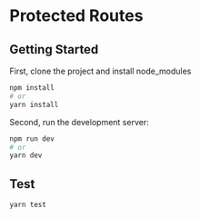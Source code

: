 # Protected Routes

## Getting Started

First, clone the project and install node_modules

```bash
npm install
# or
yarn install
```

Second, run the development server:

```bash
npm run dev
# or
yarn dev
```

## Test

```bash
yarn test
```
